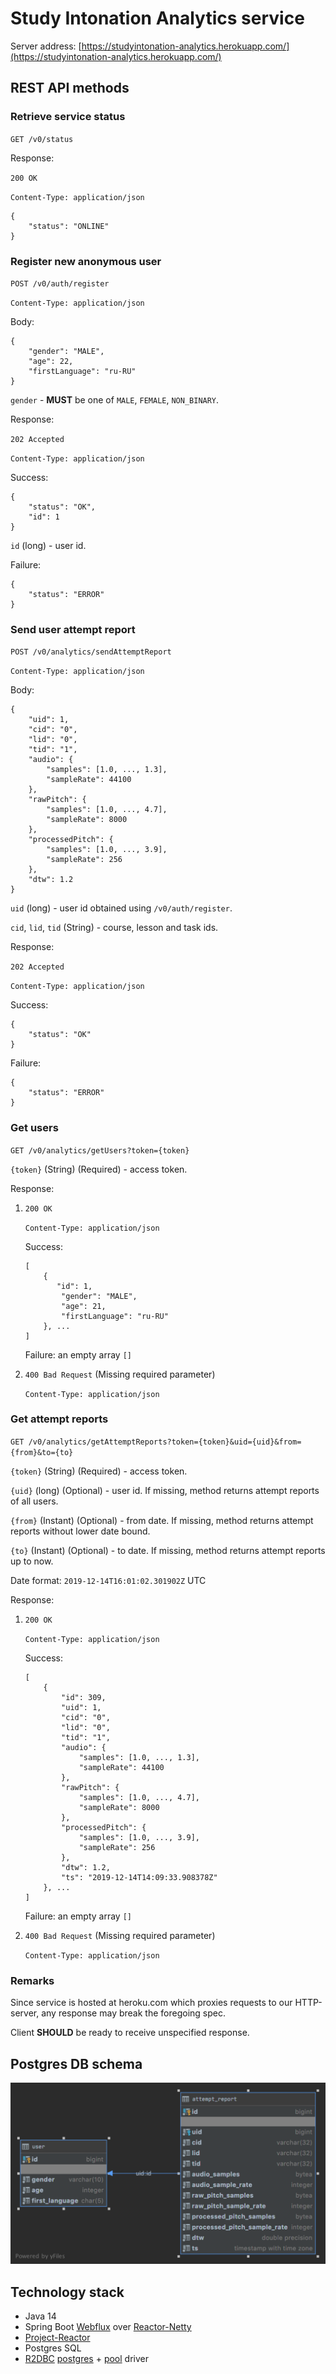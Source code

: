 # Study Intonation Analytics service

Server address: [https://studyintonation-analytics.herokuapp.com/](https://studyintonation-analytics.herokuapp.com/)

## REST API methods

### Retrieve service status

`GET /v0/status`

Response: 

`200 OK`

`Content-Type: application/json`
```
{
    "status": "ONLINE"
}
```

### Register new anonymous user

`POST /v0/auth/register`

`Content-Type: application/json`

Body:
```
{
	"gender": "MALE",
	"age": 22,
	"firstLanguage": "ru-RU"
}
```

`gender` - **MUST** be one of `MALE`, `FEMALE`, `NON_BINARY`.

Response:

`202 Accepted`

`Content-Type: application/json`

Success:
```
{
    "status": "OK",
    "id": 1
}
```

`id` (long) - user id.

Failure:
```
{
    "status": "ERROR"
}
```

### Send user attempt report

`POST /v0/analytics/sendAttemptReport`

`Content-Type: application/json`

Body:
```
{
    "uid": 1,
    "cid": "0",
    "lid": "0",
    "tid": "1",
    "audio": {
        "samples": [1.0, ..., 1.3],
        "sampleRate": 44100
    },
    "rawPitch": {
	    "samples": [1.0, ..., 4.7],
	    "sampleRate": 8000
    },
    "processedPitch": {
	    "samples": [1.0, ..., 3.9],
	    "sampleRate": 256
    },
    "dtw": 1.2
}
```
`uid` (long) - user id obtained using `/v0/auth/register`.

`cid`, `lid`, `tid` (String) - course, lesson and task ids.

Response:

`202 Accepted`

`Content-Type: application/json`

Success:
```
{
    "status": "OK"
}
```

Failure:
```
{
    "status": "ERROR"
}
```

### Get users

`GET /v0/analytics/getUsers?token={token}`

`{token}` (String) (Required) - access token.

Response:

1. `200 OK`

    `Content-Type: application/json`

    Success:
    ```
    [
        {
           "id": 1,
            "gender": "MALE",
            "age": 21,
            "firstLanguage": "ru-RU" 
        }, ...
    ]
    ```

    Failure: an empty array `[]`

2. `400 Bad Request` (Missing required parameter)

    `Content-Type: application/json`

### Get attempt reports

`GET /v0/analytics/getAttemptReports?token={token}&uid={uid}&from={from}&to={to}`

`{token}` (String) (Required) - access token.

`{uid}` (long) (Optional) - user id. If missing, method returns attempt reports of all users.

`{from}` (Instant) (Optional) - from date. If missing, method returns attempt reports without lower date bound.

`{to}` (Instant) (Optional) - to date. If missing, method returns attempt reports up to now.

Date format: `2019-12-14T16:01:02.301902Z` UTC

Response:

1. `200 OK`

    `Content-Type: application/json`

    Success:
    ```
    [
        {
            "id": 309,
            "uid": 1,
            "cid": "0",
            "lid": "0",
            "tid": "1",
            "audio": {
                "samples": [1.0, ..., 1.3],
                "sampleRate": 44100
            },
            "rawPitch": {
                "samples": [1.0, ..., 4.7],
                "sampleRate": 8000
            },
            "processedPitch": {
                "samples": [1.0, ..., 3.9],
                "sampleRate": 256
            },
            "dtw": 1.2,
            "ts": "2019-12-14T14:09:33.908378Z"
        }, ...
    ]
    ```

    Failure: an empty array `[]`

2. `400 Bad Request` (Missing required parameter)

    `Content-Type: application/json`

### Remarks

Since service is hosted at heroku.com which proxies requests to our HTTP-server, any response may break the foregoing spec.

Client **SHOULD** be ready to receive unspecified response. 

## Postgres DB schema

![db-schema](fig/db-schema.png)

## Technology stack

* Java 14
* Spring Boot [Webflux](https://docs.spring.io/spring/docs/current/spring-framework-reference/web-reactive.html) over [Reactor-Netty](https://github.com/reactor/reactor-netty)
* [Project-Reactor](https://github.com/reactor/reactor-core)
* Postgres SQL
* [R2DBC](https://r2dbc.io/) [postgres](https://github.com/r2dbc/r2dbc-postgresql) + [pool](https://github.com/r2dbc/r2dbc-pool) driver
